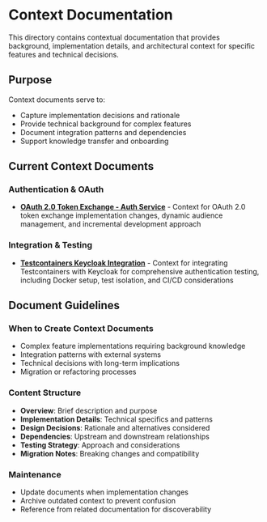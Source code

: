 # Context Documentation

This directory contains contextual documentation that provides background, implementation details, and architectural context for specific features and technical decisions.

## Purpose

Context documents serve to:
- Capture implementation decisions and rationale
- Provide technical background for complex features
- Document integration patterns and dependencies
- Support knowledge transfer and onboarding

## Current Context Documents

### Authentication & OAuth
- **[OAuth 2.0 Token Exchange - Auth Service](oauth2-token-exchange-auth-service-context.md)** - Context for OAuth 2.0 token exchange implementation changes, dynamic audience management, and incremental development approach

### Integration & Testing
- **[Testcontainers Keycloak Integration](testcontainers-keycloak-integration-context.md)** - Context for integrating Testcontainers with Keycloak for comprehensive authentication testing, including Docker setup, test isolation, and CI/CD considerations

## Document Guidelines

### When to Create Context Documents
- Complex feature implementations requiring background knowledge
- Integration patterns with external systems
- Technical decisions with long-term implications
- Migration or refactoring processes

### Content Structure
- **Overview**: Brief description and purpose
- **Implementation Details**: Technical specifics and patterns
- **Design Decisions**: Rationale and alternatives considered
- **Dependencies**: Upstream and downstream relationships
- **Testing Strategy**: Approach and considerations
- **Migration Notes**: Breaking changes and compatibility

### Maintenance
- Update documents when implementation changes
- Archive outdated context to prevent confusion
- Reference from related documentation for discoverability 